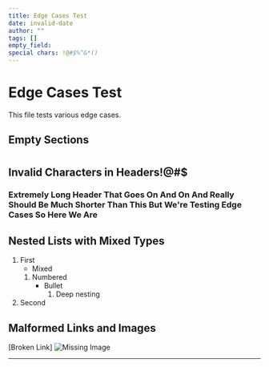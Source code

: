 ```yaml
---
title: Edge Cases Test
date: invalid-date
author: ""
tags: []
empty_field:
special chars: !@#$%^&*()
---
```


# Edge Cases Test

This file tests various edge cases.

## Empty Sections

#

## Invalid Characters in Headers!@#$

### Extremely Long Header That Goes On And On And Really Should Be Much Shorter Than This But We're Testing Edge Cases So Here We Are

## Nested Lists with Mixed Types

1. First
    * Mixed
    1. Numbered
        - Bullet
            1. Deep nesting
2. Second

## Malformed Links and Images

[Broken Link]
![Missing Image]()
[](empty-link)

---